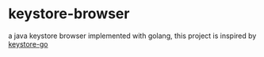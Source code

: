 # keystore-browser
a java keystore browser implemented with golang, this project is inspired by [keystore-go](https://github.com/pavel-v-chernykh/keystore-go/tree/v4.3.0)
